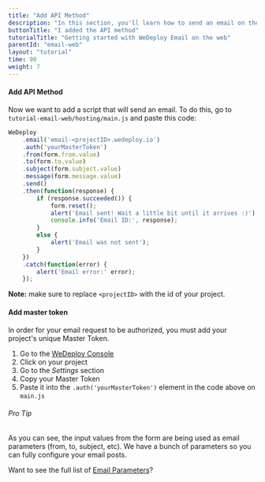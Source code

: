 ```yaml
---
title: "Add API Method"
description: "In this section, you'll learn how to send an email on the web using the WeDeploy API Client."
buttonTitle: "I added the API method"
tutorialTitle: "Getting started with WeDeploy Email on the web"
parentId: "email-web"
layout: "tutorial"
time: 90
weight: 7
---
```


#### Add API Method

Now we want to add a script that will send an email. To do this, go to `tutorial-email-web/hosting/main.js` and paste this code:

```javascript
WeDeploy
	.email('email-<projectID>.wedeploy.io')
	.auth('yourMasterToken')
	.from(form.from.value)
	.to(form.to.value)
	.subject(form.subject.value)
	.message(form.message.value)
	.send()
	.then(function(response) {
		if (response.succeeded()) {
			form.reset();
			alert('Email sent! Wait a little bit until it arrives :)');
			console.info('Email ID:', response);
		}
		else {
			alert('Email was not sent');
		}
	})
	.catch(function(error) {
		alert('Email error:' error);
	});
```

**Note:** make sure to replace `<projectID>` with the id of your project.

#### Add master token

In order for your email request to be authorized, you must add your project's unique Master Token.

1. Go to the <a href="https://console.wedeploy.com" target="_blank">WeDeploy Console</a>
2. Click on your project
3. Go to the _Settings_ section
4. Copy your Master Token
5. Paste it into the `.auth('yourMasterToken')` element in the code above on `main.js`

<aside>

###### <span class="icon-16-star"></span> Pro Tip

As you can see, the input values from the form are being used as email parameters (from, to, subject, etc). We have a bunch of parameters so you can fully configure your email posts.

Want to see the full list of <a href="/docs/email/sending-email.html" target="_blank">Email Parameters</a>?

</aside>
